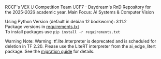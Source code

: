 RCCF's VEX U Competition Team UCF7 - Daydream's RnD Repository for the 2025-2026 academic year.
Main Focus: AI Systems & Computer Vision

Using Python Version (default in debian 12 bookworm): 3.11.2  
Package versions in [requirements.txt](requirements.txt)  
To install packages use `pip install -r requirements.txt`  


Warning Note:
Warning: tf.lite.Interpreter is deprecated and is scheduled for deletion in
    TF 2.20. Please use the LiteRT interpreter from the ai_edge_litert package.
    See the [migration guide](https://ai.google.dev/edge/litert/migration)
    for details.